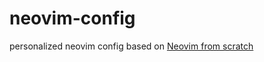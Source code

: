 # neovim-config

personalized neovim config based on [Neovim from scratch](https://github.com/LunarVim/Neovim-from-scratch)
